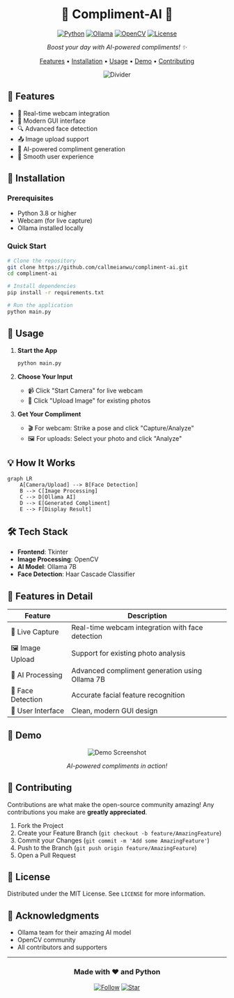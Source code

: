 <!-- Title Banner -->
<div align="center">
  
# 🌟 Compliment-AI 🤖

[![Python](https://img.shields.io/badge/Python-3.8+-blue.svg?style=for-the-badge&logo=python&logoColor=white)](https://www.python.org)
[![Ollama](https://img.shields.io/badge/Ollama-7B-FF6B6B?style=for-the-badge&logo=robot&logoColor=white)](https://ollama.com)
[![OpenCV](https://img.shields.io/badge/OpenCV-4.x-green.svg?style=for-the-badge&logo=opencv&logoColor=white)](https://opencv.org)
[![License](https://img.shields.io/badge/License-MIT-yellow.svg?style=for-the-badge)](LICENSE)

*Boost your day with AI-powered compliments! ✨*

[Features](#features) • [Installation](#installation) • [Usage](#usage) • [Demo](#demo) • [Contributing](#contributing)

![Divider](https://raw.githubusercontent.com/andreasbm/readme/master/assets/lines/rainbow.png)

</div>

## 🎯 Features

- 📸 Real-time webcam integration
- 🎨 Modern GUI interface
- 🔍 Advanced face detection
- 📤 Image upload support
- 💫 AI-powered compliment generation
- 🎵 Smooth user experience

## 🚀 Installation

### Prerequisites

- Python 3.8 or higher
- Webcam (for live capture)
- Ollama installed locally

### Quick Start

```bash
# Clone the repository
git clone https://github.com/callmeianwu/compliment-ai.git
cd compliment-ai

# Install dependencies
pip install -r requirements.txt

# Run the application
python main.py
```

## 📖 Usage

1. **Start the App**
   ```bash
   python main.py
   ```

2. **Choose Your Input**
   - 📹 Click "Start Camera" for live webcam
   - 📁 Click "Upload Image" for existing photos

3. **Get Your Compliment**
   - 🎬 For webcam: Strike a pose and click "Capture/Analyze"
   - 🖼️ For uploads: Select your photo and click "Analyze"

## 💡 How It Works

```mermaid
graph LR
    A[Camera/Upload] --> B[Face Detection]
    B --> C[Image Processing]
    C --> D[Ollama AI]
    D --> E[Generated Compliment]
    E --> F[Display Result]
```

## 🛠️ Tech Stack

- **Frontend**: Tkinter
- **Image Processing**: OpenCV
- **AI Model**: Ollama 7B
- **Face Detection**: Haar Cascade Classifier

## 🎨 Features in Detail

| Feature | Description |
|---------|-------------|
| 📸 Live Capture | Real-time webcam integration with face detection |
| 🖼️ Image Upload | Support for existing photo analysis |
| 🤖 AI Processing | Advanced compliment generation using Ollama 7B |
| 👥 Face Detection | Accurate facial feature recognition |
| 🎯 User Interface | Clean, modern GUI design |

## 🌈 Demo

<div align="center">
  <img src="/api/placeholder/800/400" alt="Demo Screenshot" />
  
  *AI-powered compliments in action!*
</div>

## 🤝 Contributing

Contributions are what make the open-source community amazing! Any contributions you make are **greatly appreciated**.

1. Fork the Project
2. Create your Feature Branch (`git checkout -b feature/AmazingFeature`)
3. Commit your Changes (`git commit -m 'Add some AmazingFeature'`)
4. Push to the Branch (`git push origin feature/AmazingFeature`)
5. Open a Pull Request

## 📜 License

Distributed under the MIT License. See `LICENSE` for more information.

## 🙏 Acknowledgments

- Ollama team for their amazing AI model
- OpenCV community
- All contributors and supporters

<div align="center">

---

### Made with ❤️ and Python

[![Follow](https://img.shields.io/github/followers/callmeianwu?label=Follow&style=social)](https://github.com/yourusername)
[![Star](https://img.shields.io/github/stars/callmeianwu/compliment-ai?style=social)](https://github.com/yourusername/compliment-ai)

</div>
